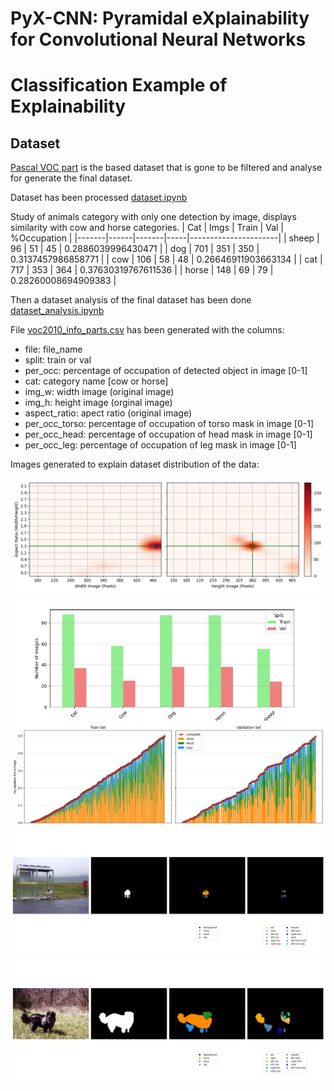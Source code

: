 # PyX-CNN: Pyramidal eXplainability for Convolutional Neural Networks


# Classification Example of Explainability

## Dataset

[Pascal VOC part](http://roozbehm.info/pascal-parts/pascal-parts.html) is the based dataset that is gone to be filtered and analyse for generate the final dataset.

Dataset has been processed
[dataset.ipynb](https://github.com/uleroboticsgroup/PyX-CNN/blob/main/dataset.ipynb)

Study of animals category with only one detection by image, displays similarity with cow and horse categories.
| Cat   | Imgs | Train | Val | %Occupation          |
|-------|------|-------|-----|----------------------|
| sheep | 96   | 51    | 45  | 0.2886039996430471  |
| dog   | 701  | 351   | 350 | 0.3137457986858771  |
| cow   | 106  | 58    | 48  | 0.26646911903663134 |
| cat   | 717  | 353   | 364 | 0.37630319767611536 |
| horse | 148  | 69    | 79  | 0.28260008694909383 |

Then a dataset analysis of the final dataset has been done
[dataset_analysis.ipynb](https://github.com/uleroboticsgroup/PyX-CNN/blob/main/dataset_analysis.ipynb)

File [voc2010_info_parts.csv](https://github.com/uleroboticsgroup/PyX-CNN/blob/main/voc2010_info.csv) has been generated with the columns:
- file: file_name
- split: train or val
- per_occ: percentage of occupation of detected object in image [0-1]
- cat: category name [cow or horse]
- img_w: width image (original image)
- img_h: height image (orginal image)
- aspect_ratio: apect ratio (original image)
- per_occ_torso: percentage of occupation of torso mask in image [0-1]
- per_occ_head: percentage of occupation of head mask in image [0-1]
- per_occ_leg: percentage of occupation of leg mask in image [0-1]

Images generated to explain dataset distribution of the data:

![dataset_ratios](https://github.com/uleroboticsgroup/PyX-CNN/blob/main/images/dataset_ratios.png)
![dataset_splits](https://github.com/uleroboticsgroup/PyX-CNN/blob/main/images/dataset_splits.png)
![parts_occupation](https://github.com/uleroboticsgroup/PyX-CNN/blob/main/images/parts_occupation.png)
![parts_sample_cow](https://github.com/uleroboticsgroup/PyX-CNN/blob/main/images/parts_sample_cow.png)
![parts_sample_horse](https://github.com/uleroboticsgroup/PyX-CNN/blob/main/images/parts_sample_horse.png)